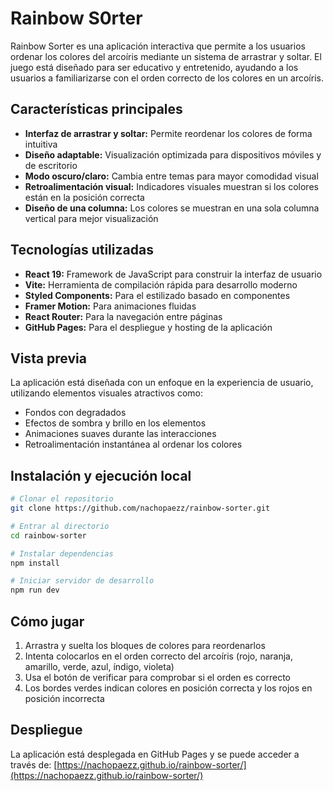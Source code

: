 # Rainbow S0rter 
Rainbow Sorter es una aplicación interactiva que permite a los usuarios ordenar los colores del arcoíris mediante un sistema de arrastrar y soltar. El juego está diseñado para ser educativo y entretenido, ayudando a los usuarios a familiarizarse con el orden correcto de los colores en un arcoíris.

## Características principales

- **Interfaz de arrastrar y soltar:** Permite reordenar los colores de forma intuitiva
- **Diseño adaptable:** Visualización optimizada para dispositivos móviles y de escritorio
- **Modo oscuro/claro:** Cambia entre temas para mayor comodidad visual
- **Retroalimentación visual:** Indicadores visuales muestran si los colores están en la posición correcta
- **Diseño de una columna:** Los colores se muestran en una sola columna vertical para mejor visualización

## Tecnologías utilizadas

- **React 19:** Framework de JavaScript para construir la interfaz de usuario
- **Vite:** Herramienta de compilación rápida para desarrollo moderno
- **Styled Components:** Para el estilizado basado en componentes
- **Framer Motion:** Para animaciones fluidas
- **React Router:** Para la navegación entre páginas
- **GitHub Pages:** Para el despliegue y hosting de la aplicación

## Vista previa

La aplicación está diseñada con un enfoque en la experiencia de usuario, utilizando elementos visuales atractivos como:

- Fondos con degradados
- Efectos de sombra y brillo en los elementos
- Animaciones suaves durante las interacciones
- Retroalimentación instantánea al ordenar los colores

## Instalación y ejecución local

```bash
# Clonar el repositorio
git clone https://github.com/nachopaezz/rainbow-sorter.git

# Entrar al directorio
cd rainbow-sorter

# Instalar dependencias
npm install

# Iniciar servidor de desarrollo
npm run dev
```

## Cómo jugar

1. Arrastra y suelta los bloques de colores para reordenarlos
2. Intenta colocarlos en el orden correcto del arcoíris (rojo, naranja, amarillo, verde, azul, índigo, violeta)
3. Usa el botón de verificar para comprobar si el orden es correcto
4. Los bordes verdes indican colores en posición correcta y los rojos en posición incorrecta

## Despliegue

La aplicación está desplegada en GitHub Pages y se puede acceder a través de:
[https://nachopaezz.github.io/rainbow-sorter/](https://nachopaezz.github.io/rainbow-sorter/)
